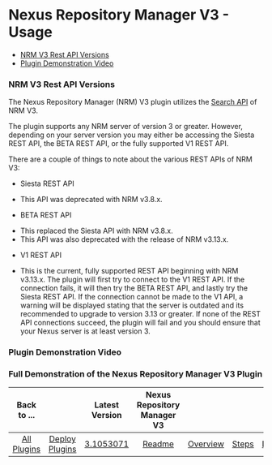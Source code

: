 
# Nexus Repository Manager V3 - Usage

* [NRM V3 Rest API Versions](#nrm-v3-rest-api-versions)
* [Plugin Demonstration Video](#plugin-demonstration-video)

### NRM V3 Rest API Versions




The Nexus Repository Manager (NRM) V3 plugin utilizes the [Search API](https://help.sonatype.com/repomanager3/rest-and-integration-api/search-api) of NRM V3.

The plugin supports any NRM server of version 3 or greater. However, depending on your server version you may either be accessing the Siesta REST API, the BETA REST API, or the fully supported V1 REST API.

There are a couple of things to note about the various REST APIs of NRM V3:
* Siesta REST API
+ This API was deprecated with NRM v3.8.x.
* BETA REST API
+ This replaced the Siesta API with NRM v3.8.x.
+ This API was also deprecated with the release of NRM v3.13.x.
* V1 REST API
+ This is the current, fully supported REST API beginning with NRM v3.13.x.
The plugin will first try to connect to the V1 REST API. If the connection fails, it will then try the BETA REST API, and lastly try the Siesta REST API. If the connection cannot be made to the V1 API, a warning will be displayed stating that the server is outdated and its recommended to upgrade to version 3.13 or greater. If none of the REST API connections succeed, the plugin will fail and you should ensure that your Nexus server is at least version 3.



### Plugin Demonstration Video




### Full Demonstration of the Nexus Repository Manager V3 Plugin



|Back to ...||Latest Version|Nexus Repository Manager V3 ||||
| :---: | :---: | :---: | :---: | :---: | :---: | :---: |
|[All Plugins](../../index.md)|[Deploy Plugins](../README.md)|[3.1053071](https://raw.githubusercontent.com/UrbanCode/IBM-UCD-PLUGINS/main/files/sourceconfig-nexus-v3/sourceconfig-nexus-v3-3.1053071.zip)|[Readme](README.md)|[Overview](overview.md)|[Steps](steps.md)|[Downloads](downloads.md)|
